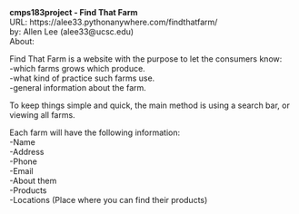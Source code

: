 <div>
  <b>cmps183project - Find That Farm</b>
  <div>
  URL:  https://alee33.pythonanywhere.com/findthatfarm/
  <br>by:   Allen Lee (alee33@ucsc.edu)
  </div>
  <div>
  About:<br>
    <p>Find That Farm is a website with the purpose to let the consumers know:<br>
      -which farms grows which produce.<br>
      -what kind of practice such farms use.<br>
      -general information about the farm.<br></p>
    <p>To keep things simple and quick, the main method is using a search bar, or viewing all farms.<br></p>
    <p>Each farm will have the following information:<br>
      -Name<br>
      -Address<br>
      -Phone<br>
      -Email<br>
      -About them<br>
      -Products<br>
      -Locations (Place where you can find their products)<br></p>
  </div>
</div>
